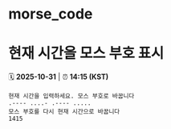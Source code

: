 # morse_code
# 현재 시간을 모스 부호 표시
<!-- MORSE_TIME_START -->
🗓️ **2025-10-31** | ⏰ **14:15 (KST)**

```
현재 시간을 입력하세요. 모스 부호로 바꿉니다
.---- ....- .---- .....
모스 부호를 다시 현재 시간으로 바꿉니다
1415
```
<!-- MORSE_TIME_END -->
